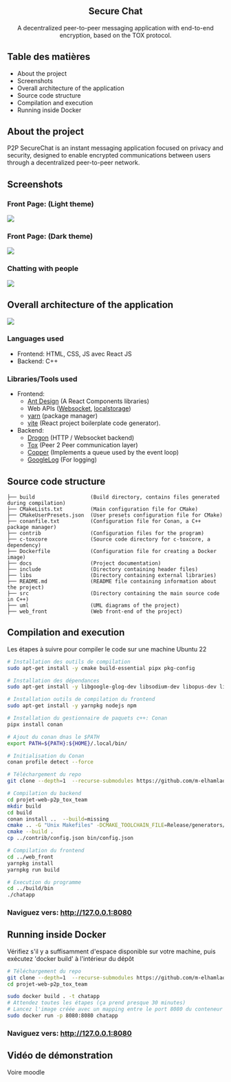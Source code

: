 <div align="center">
    <h2>Secure Chat</h2>
    <p>A decentralized peer-to-peer messaging application with end-to-end encryption, based on the TOX protocol.</p>
</div>

## Table des matières
<ul>
  <li>About the project</li>
  <li>Screenshots</li>
  <li>Overall architecture of the application</li>
  <li>Source code structure</li>
  <li>Compilation and execution</li>
  <li>Running inside Docker</li>
</ul>




## About the project
P2P SecureChat is an instant messaging application focused on privacy and security, designed to enable encrypted communications between users through a decentralized peer-to-peer network.

## Screenshots
### Front Page: (Light theme)
<img src="docs/screenshots/1.png"/>

### Front Page: (Dark theme)
<img src="docs/screenshots/2.png"/>


### Chatting with people
<img src="docs/screenshots/3.png"/>


## Overall architecture of the application
<img src="docs/system_diagram.drawio.png" />

### Languages used
- Frontend: HTML, CSS, JS avec React JS
- Backend: C++
### Libraries/Tools used
- Frontend:
  * <a href="https://ant.design/">Ant Design</a> (A React Components libraries)
  * Web APIs (<a href="https://developer.mozilla.org/en-US/docs/Web/API/WebSocket">Websocket</a>, <a href="https://developer.mozilla.org/en-US/docs/Web/API/Window/localStorage">localstorage</a>)
  * <a href="https://yarnpkg.com/">yarn</a> (package manager)
  * <a href="https://vitejs.dev/">vite</a> (React project boilerplate code generator).
- Backend:
  * <a href="https://drogon.org/">Drogon</a> (HTTP / Websocket backend)
  * <a href="https://github.com/TokTok/c-toxcore">Tox</a> (Peer 2 Peer communication layer)
  * <a href="https://github.com/atollk/copper">Copper</a> (Implements a queue used by the event loop)
  * <a href="https://github.com/google/glog">GoogleLog</a> (For logging)
  
## Source code structure

```
├── build                  (Build directory, contains files generated during compilation)
├── CMakeLists.txt         (Main configuration file for CMake)
├── CMakeUserPresets.json  (User presets configuration file for CMake)
├── conanfile.txt          (Configuration file for Conan, a C++ package manager)
├── contrib                (Configuration files for the program)
├── c-toxcore              (Source code directory for c-toxcore, a dependency)
├── Dockerfile             (Configuration file for creating a Docker image)
├── docs                   (Project documentation)
├── include                (Directory containing header files)
├── libs                   (Directory containing external libraries)
├── README.md              (README file containing information about the project)
├── src                    (Directory containing the main source code in C++)
├── uml                    (UML diagrams of the project)
├── web_front              (Web front-end of the project)
```

## Compilation and execution
Les étapes à suivre pour compiler le code sur une machine Ubuntu 22

```bash
# Installation des outils de compilation
sudo apt-get install -y cmake build-essential pipx pkg-config

# Installation des dépendances
sudo apt-get install -y libgoogle-glog-dev libsodium-dev libopus-dev libvpx-dev libconfig-dev libgtest-dev

# Installation outils de compilation du frontend
sudo apt-get install -y yarnpkg nodejs npm

# Installation du gestionnaire de paquets c++: Conan
pipx install conan

# Ajout du conan dnas le $PATH
export PATH=${PATH}:${HOME}/.local/bin/

# Initialisation du Conan
conan profile detect --force

# Téléchargement du repo
git clone --depth=1  --recurse-submodules https://github.com/m-elhamlaoui/projet-web-p2p_tox_team

# Compilation du backend
cd projet-web-p2p_tox_team
mkdir build
cd build
conan install ..  --build=missing
cmake .. -G "Unix Makefiles" -DCMAKE_TOOLCHAIN_FILE=Release/generators/conan_toolchain.cmake  -DCMAKE_POLICY_DEFAULT_CMP0091=NEW -DCMAKE_BUILD_TYPE=Release -DRUN_YARN_BUILD=ON
cmake --build .
cp ../contrib/config.json bin/config.json

# Compilation du frontend
cd ../web_front
yarnpkg install
yarnpkg run build

# Execution du programme
cd ../build/bin
./chatapp
```

### Naviguez vers: <a href="http://127.0.0.1:8080">http://127.0.0.1:8080</a>

## Running inside Docker

Vérifiez s'il y a suffisamment d'espace disponible sur votre machine, puis exécutez 'docker build' à l'intérieur du dépôt

```bash
# Téléchargement du repo
git clone --depth=1  --recurse-submodules https://github.com/m-elhamlaoui/projet-web-p2p_tox_team
cd projet-web-p2p_tox_team

sudo docker build . -t chatapp
# Attendez toutes les étapes (ça prend presque 30 minutes)
# Lancez l'image créée avec un mapping entre le port 8080 du conteneur et le port 8080 de la machine hôte
sudo docker run -p 8080:8080 chatapp
```
### Naviguez vers: <a href="http://127.0.0.1:8080">http://127.0.0.1:8080</a>


## Vidéo de démonstration
Voire moodle
